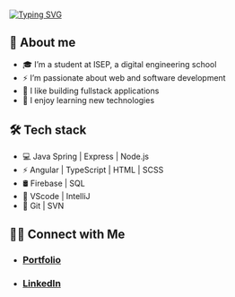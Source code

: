 ####
[![Typing SVG](https://readme-typing-svg.herokuapp.com/?lines=Hi+there+👋+My+name+is+Théophile+Wallez&duration=8000&width=600&size=25&color=fff&font=Poppins)](https://git.io/typing-svg)


## 🤔 About me
- 🎓 I’m a student at ISEP, a digital engineering school
- ⚡️ I’m passionate about web and software development
- 🤔 I like building fullstack applications
- 🔭 I enjoy learning new technologies

## 🛠 Tech stack
- 💻   Java Spring | Express | Node.js
- ⚡️   Angular | TypeScript | HTML | SCSS 
- 🛢   Firebase | SQL
- 🔧   VScode | IntelliJ
- 📂   Git | SVN

## 🤝🏻 Connect with Me

- ### <a href="https://theophilewallez.com">Portfolio<a/>
- ### <a href="https://www.linkedin.com/in/theophile-wallez/">LinkedIn<a/>
